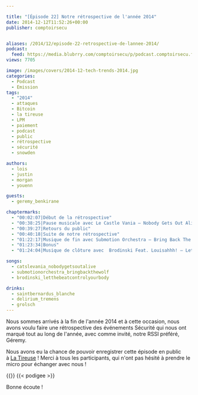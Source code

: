 ```yaml
---

title: "[Épisode 22] Notre rétrospective de l'année 2014"
date: 2014-12-12T11:52:26+00:00
publisher: comptoirsecu


aliases: /2014/12/episode-22-retrospective-de-lannee-2014/
podcast:
  feed: https://media.blubrry.com/comptoirsecu/p/podcast.comptoirsecu.fr/CSEC.EP22.2014-11-03.RETROSPECTIVE_2014.mp3
views: 7705

image: /images/covers/2014-12-tech-trends-2014.jpg
categories:
  - Podcast
  - Emission
tags:
  - "2014"
  - attaques
  - Bitcoin
  - la tireuse
  - LPM
  - paiement
  - podcast
  - public
  - rétrospective
  - sécurité
  - snowden

authors:
  - lois
  - justin
  - morgan
  - youenn

guests:
  - geremy_benkirane

chaptermarks:
  - "00:02:07|Début de la rétrospective"
  - "00:38:25|Pause musicale avec Le Castle Vania – Nobody Gets Out Alive (Noisia Remix)"
  - "00:39:27|Retours du public"
  - "00:40:18|Suite de notre rétrospective"
  - "01:22:17|Musique de fin avec Submotion Orchestra – Bring Back The Wolf "
  - "01:23:34|Bonus"
  - "01:24:04|Musique de clôture avec  Brodinski Feat. Louisahhh! – Let The Beat Control Your Body"

songs:
  - catslevania_nobodygetsoutalive
  - submotionorchestra_bringbackthewolf
  - brodinski_letthebeatcontrolyourbody

drinks:
  - saintbernardus_blanche
  - delirium_tremens
  - grolsch
---
```


Nous sommes arrivés à la fin de l'année 2014 et à cette occasion, nous avons voulu faire une rétrospective des événements Sécurité qui nous ont marqué tout au long de l'année, avec comme invité, notre RSSI préféré, Géremy.

Nous avons eu la chance de pouvoir enregistrer cette épisode en public à [La Tireuse](http://latireuse.fr/) ! Merci à tous les participants, qui n'ont pas hésité à prendre le micro pour échanger avec nous !

{{<chaptermarks>}}
{{< podigee >}}


Bonne écoute !
